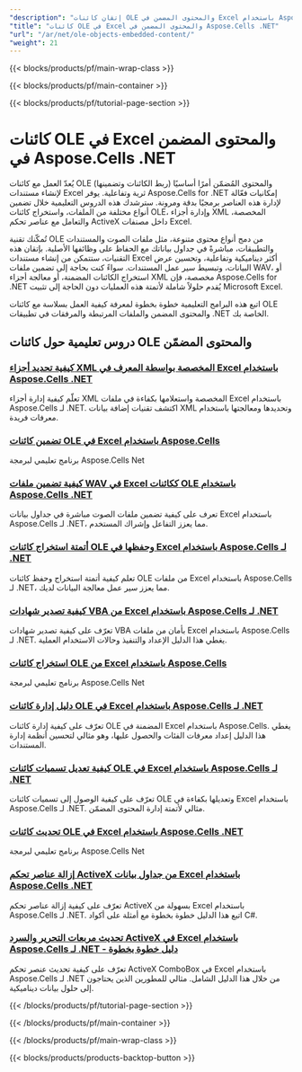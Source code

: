 ```yaml
---
"description": "إتقان كائنات OLE والمحتوى المضمن في Excel باستخدام Aspose.Cells for .NET مع دروس تعليمية خطوة بخطوة لإدارة المستندات بكفاءة."
"title": "كائنات OLE في Excel والمحتوى المضمن في Aspose.Cells .NET"
"url": "/ar/net/ole-objects-embedded-content/"
"weight": 21
---
```


{{< blocks/products/pf/main-wrap-class >}}

{{< blocks/products/pf/main-container >}}

{{< blocks/products/pf/tutorial-page-section >}}


# كائنات OLE في Excel والمحتوى المضمن في Aspose.Cells .NET

يُعدّ العمل مع كائنات OLE (ربط الكائنات وتضمينها) والمحتوى المُضمّن أمرًا أساسيًا لإنشاء مستندات Excel ثرية وتفاعلية. يوفر Aspose.Cells for .NET إمكانيات فعّالة لإدارة هذه العناصر برمجيًا بدقة ومرونة. سترشدك هذه الدروس التعليمية خلال تضمين أنواع مختلفة من الملفات، واستخراج كائنات OLE، وإدارة أجزاء XML المخصصة، والتعامل مع عناصر تحكم ActiveX داخل مصنفات Excel.

تُمكّنك تقنية OLE من دمج أنواع محتوى متنوعة، مثل ملفات الصوت والمستندات والتطبيقات، مباشرةً في جداول بياناتك مع الحفاظ على وظائفها الأصلية. بإتقان هذه التقنيات، ستتمكن من إنشاء مستندات Excel أكثر ديناميكية وتفاعلية، وتحسين عرض البيانات، وتبسيط سير عمل المستندات. سواءً كنت بحاجة إلى تضمين ملفات WAV، أو استخراج الكائنات المضمنة، أو معالجة أجزاء XML مخصصة، فإن Aspose.Cells for .NET يُقدم حلولاً شاملة لأتمتة هذه العمليات دون الحاجة إلى تثبيت Microsoft Excel.

اتبع هذه البرامج التعليمية خطوة بخطوة لمعرفة كيفية العمل بسلاسة مع كائنات OLE والمحتوى المضمن والملفات المرتبطة والمرفقات في تطبيقات .NET الخاصة بك.


## دروس تعليمية حول كائنات OLE والمحتوى المضمّن

### [كيفية تحديد أجزاء XML المخصصة بواسطة المعرف في Excel باستخدام Aspose.Cells .NET](./aspose-cells-net-select-xml-parts-id)
تعلّم كيفية إدارة أجزاء XML المخصصة واستعلامها بكفاءة في ملفات Excel باستخدام Aspose.Cells لـ .NET. اكتشف تقنيات إضافة بيانات XML وتحديدها ومعالجتها باستخدام معرفات فريدة.

### [تضمين كائنات OLE في Excel باستخدام Aspose.Cells](./embed-ole-objects-excel-aspose-cells-net)
برنامج تعليمي لبرمجة Aspose.Cells Net

### [كيفية تضمين ملفات WAV في Excel ككائنات OLE باستخدام Aspose.Cells .NET](./embed-wav-files-excel-aspose-cells-net)
تعرف على كيفية تضمين ملفات الصوت مباشرة في جداول بيانات Excel باستخدام Aspose.Cells لـ .NET، مما يعزز التفاعل وإشراك المستخدم.

### [أتمتة استخراج كائنات OLE وحفظها في Excel باستخدام Aspose.Cells لـ .NET](./excel-automation-extract-save-ole-aspose-cells-dotnet)
تعلم كيفية أتمتة استخراج وحفظ كائنات OLE من ملفات Excel باستخدام Aspose.Cells لـ .NET، مما يعزز سير عمل معالجة البيانات لديك.

### [كيفية تصدير شهادات VBA من Excel باستخدام Aspose.Cells لـ .NET](./export-vba-certificates-aspose-cells-net)
تعرّف على كيفية تصدير شهادات VBA بأمان من ملفات Excel باستخدام Aspose.Cells لـ .NET. يغطي هذا الدليل الإعداد والتنفيذ وحالات الاستخدام العملية.

### [استخراج كائنات OLE من Excel باستخدام Aspose.Cells](./extract-ole-objects-excel-aspose-cells-dotnet)
برنامج تعليمي لبرمجة Aspose.Cells Net

### [دليل إدارة كائنات OLE في Excel باستخدام Aspose.Cells لـ .NET](./managing-ole-objects-excel-aspose-cells-net)
تعرّف على كيفية إدارة كائنات OLE المضمنة في Excel باستخدام Aspose.Cells. يغطي هذا الدليل إعداد معرفات الفئات والحصول عليها، وهو مثالي لتحسين أنظمة إدارة المستندات.

### [كيفية تعديل تسميات كائنات OLE في Excel باستخدام Aspose.Cells لـ .NET](./modify-ole-object-labels-excel-aspose-cells-net)
تعرّف على كيفية الوصول إلى تسميات كائنات OLE وتعديلها بكفاءة في Excel باستخدام Aspose.Cells لـ .NET. مثالي لأتمتة إدارة المحتوى المضمّن.

### [تحديث كائنات OLE في Excel باستخدام Aspose.Cells .NET](./refresh-ole-objects-excel-aspose-cells-net)
برنامج تعليمي لبرمجة Aspose.Cells Net

### [إزالة عناصر تحكم ActiveX من جداول بيانات Excel باستخدام Aspose.Cells .NET](./remove-activex-controls-aspose-cells-net)
تعرّف على كيفية إزالة عناصر تحكم ActiveX بسهولة من Excel باستخدام Aspose.Cells لـ .NET. اتبع هذا الدليل خطوة بخطوة مع أمثلة على أكواد C#.

### [تحديث مربعات التحرير والسرد ActiveX في Excel باستخدام Aspose.Cells لـ .NET - دليل خطوة بخطوة](./update-active-x-combobox-aspose-cells-dotnet)
تعرّف على كيفية تحديث عنصر تحكم ActiveX ComboBox في Excel باستخدام Aspose.Cells لـ .NET من خلال هذا الدليل الشامل. مثالي للمطورين الذين يحتاجون إلى حلول بيانات ديناميكية.



{{< /blocks/products/pf/tutorial-page-section >}}

{{< /blocks/products/pf/main-container >}}

{{< /blocks/products/pf/main-wrap-class >}}

{{< blocks/products/products-backtop-button >}}